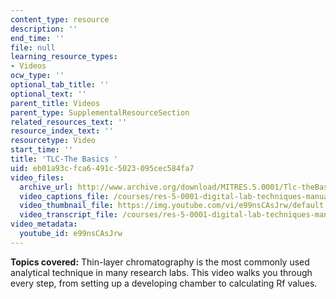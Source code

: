 ```yaml
---
content_type: resource
description: ''
end_time: ''
file: null
learning_resource_types:
- Videos
ocw_type: ''
optional_tab_title: ''
optional_text: ''
parent_title: Videos
parent_type: SupplementalResourceSection
related_resources_text: ''
resource_index_text: ''
resourcetype: Video
start_time: ''
title: 'TLC-The Basics '
uid: eb01a93c-fca6-491c-5023-095cec584fa7
video_files:
  archive_url: http://www.archive.org/download/MITRES.5.0001/Tlc-theBasics_MitDigitalLabTechniquesManual.mp4
  video_captions_file: /courses/res-5-0001-digital-lab-techniques-manual-spring-2007/fa0bcd914f3e58acaff4fcb612a2dbb9_e99nsCAsJrw.vtt
  video_thumbnail_file: https://img.youtube.com/vi/e99nsCAsJrw/default.jpg
  video_transcript_file: /courses/res-5-0001-digital-lab-techniques-manual-spring-2007/61149392c8943942d10faff467c571a7_e99nsCAsJrw.pdf
video_metadata:
  youtube_id: e99nsCAsJrw
---
```


**Topics covered:** Thin-layer chromatography is the most commonly used analytical technique in many research labs. This video walks you through every step, from setting up a developing chamber to calculating Rf values.



